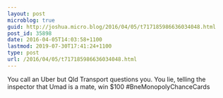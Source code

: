 ```yaml
---
layout: post
microblog: true
guid: http://joshua.micro.blog/2016/04/05/t717185986636034048.html
post_id: 35898
date: 2016-04-05T14:03:58+1100
lastmod: 2019-07-30T17:41:24+1100
type: post
url: /2016/04/05/t717185986636034048.html
---
```

You call an Uber but Qld Transport questions you. You lie, telling the inspector that Umad is a mate, win $100 #BneMonopolyChanceCards
